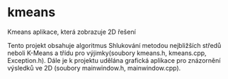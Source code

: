 # kmeans
Kmeans aplikace, která zobrazuje 2D řešení

Tento projekt obsahuje algoritmus Shlukování metodou nejbližších středů neboli K-Means a třídu pro výjimky(soubory kmeans.h, kmeans.cpp, Exception.h). Dále je k projektu udělána grafická aplikace pro znázornění výsledků ve 2D (soubory mainwindow.h, mainwindow.cpp).
